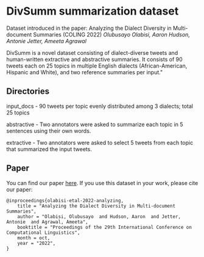 # DivSumm summarization dataset

Dataset introduced in the paper: Analyzing the Dialect Diversity in Multi-document Summaries (COLING 2022)
_Olubusayo Olabisi, Aaron Hudson, Antonie Jetter, Ameeta Agrawal_


DivSumm is a novel dataset consisting of dialect-diverse tweets and human-written extractive and abstractive summaries. It consists of 90 tweets each on 25 topics in multiple English dialects (African-American, Hispanic and White), and two reference summaries per input."



## Directories

input_docs - 90 tweets per topic evenly distributed among 3 dialects; total 25 topics

abstractive - Two annotators were asked to summarize each topic in 5 sentences using their own words. 

extractive - Two annotators were asked to select 5 tweets from each topic that summarized the input tweets.


## Paper


You can find our paper [here](https://aclanthology.org/2022.coling-1.542/). If you use this dataset in your work, please cite our paper:


    @inproceedings{olabisi-etal-2022-analyzing,
        title = "Analyzing the Dialect Diversity in Multi-document Summaries",
        author = "Olabisi, Olubusayo  and Hudson, Aaron  and Jetter, Antonie  and Agrawal, Ameeta",
        booktitle = "Proceedings of the 29th International Conference on Computational Linguistics",
        month = oct,
        year = "2022",
    }
